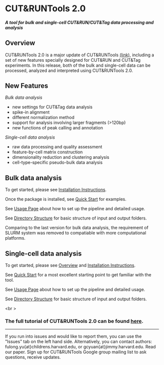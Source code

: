 # CUT&RUNTools 2.0

#### *A tool for bulk and single-cell CUT&RUN/CUT&Tag data processing and analysis*

## Overview

CUT&RUNTools 2.0 is a major update of CUT&RUNTools [(link)](https://bitbucket.org/qzhudfci/cutruntools/), including a set of new features specially designed for CUT&RUN and CUT&Tag experiments. In this release, both of the bulk and single-cell data can be processed, analyzed and interpreted using CUT&RUNTools 2.0.

## New Features

*Bulk data analysis* 

- new settings for CUT&Tag data analysis  
- spike-in alignment  
- different normalization method  
- support for analysis involving larger fragments (>120bp)  
- new functions of peak calling and annotation   
 
*Single-cell data analysis*

- raw data processing and quality assessment  
- feature-by-cell matrix construction  
- dimensionality reduction and clustering analysis  
- cell-type-specific pseudo-bulk data analysis  


## Bulk data analysis

To get started, please see [Installation Instructions](docs/bulk-INSTALL.md). 

Once the package is installed, see [Quick Start](docs/bulk-QUICK.md) for examples.

See [Usage Page](docs/bulk-USAGE.md) about how to set up the pipeline and detailed usage. 

See [Directory Structure](docs/bulk-DIRECTORY.md) for basic structure of input and output folders.  

Comparing to the last version for bulk data analysis, the requirement of SLURM system was removed to compatiable with more computational platforms. 

## Single-cell data analysis

To get started, please see [Overview](docs/sc-OVERVIEW.md) and [Installation Instructions](docs/sc-INSTALL.md).  

See [Quick Start](docs/sc-QUICK.md) for a most excellent starting point to get familiar with the tool.  

See [Usage Page](docs/sc-USAGE.md) about how to set up the pipeline and detailed usage.  

See [Directory Structure](docs/sc-DIRECTORY.md) for basic structure of input and output folders.

<br \>

### The full tutorial of CUT&RUNTools 2.0 can be found [here](docs/2.0-TUTORIAL.md).

--------

If you run into issues and would like to report them, you can use the "Issues" tab on the left hand side. Alternatively, you can contact authors: fulong.yu{at}childrens.harvard.edu, or gcyuan{at}jimmy.harvard.edu.
Read our paper. Sign up for CUT&RUNTools Google group mailing list to ask questions, receive updates.




